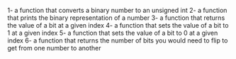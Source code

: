 1-  a function that converts a binary number to an unsigned int
2-  a function that prints the binary representation of a number
3- a function that returns the value of a bit at a given index
4- a function that sets the value of a bit to 1 at a given index
5- a function that sets the value of a bit to 0 at a given index
6- a function that returns the number of bits you would need to flip to get from one number to another
